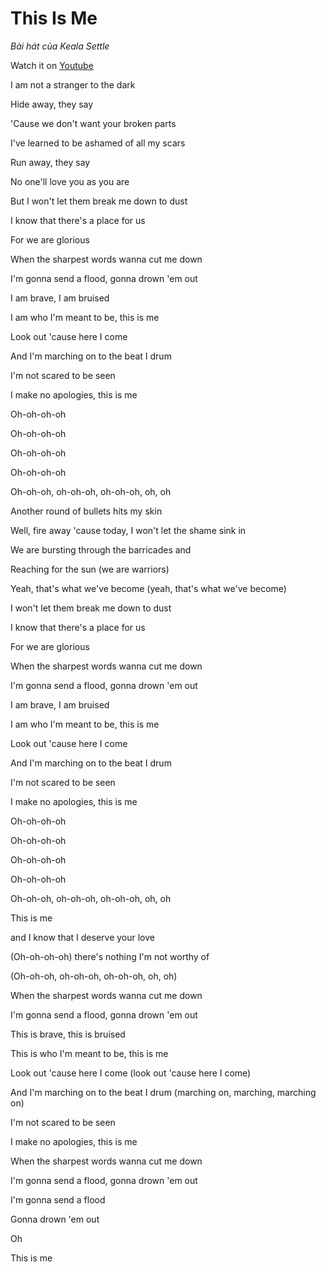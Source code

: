 # This Is Me
*Bài hát của Keala Settle*

Watch it on [Youtube](https://www.youtube.com/watch?v=CjxugyZCfuw)

I am not a stranger to the dark

Hide away, they say

'Cause we don't want your broken parts

I've learned to be ashamed of all my scars

Run away, they say

No one'll love you as you are


But I won't let them break me down to dust

I know that there's a place for us

For we are glorious


When the sharpest words wanna cut me down

I'm gonna send a flood, gonna drown 'em out

I am brave, I am bruised

I am who I'm meant to be, this is me

Look out 'cause here I come

And I'm marching on to the beat I drum

I'm not scared to be seen

I make no apologies, this is me


Oh-oh-oh-oh

Oh-oh-oh-oh

Oh-oh-oh-oh

Oh-oh-oh-oh

Oh-oh-oh, oh-oh-oh, oh-oh-oh, oh, oh


Another round of bullets hits my skin

Well, fire away 'cause today, I won't let the shame sink in

We are bursting through the barricades and

Reaching for the sun (we are warriors)

Yeah, that's what we've become (yeah, that's what we've become)


I won't let them break me down to dust

I know that there's a place for us

For we are glorious


When the sharpest words wanna cut me down

I'm gonna send a flood, gonna drown 'em out

I am brave, I am bruised

I am who I'm meant to be, this is me

Look out 'cause here I come

And I'm marching on to the beat I drum

I'm not scared to be seen

I make no apologies, this is me


Oh-oh-oh-oh

Oh-oh-oh-oh

Oh-oh-oh-oh

Oh-oh-oh-oh

Oh-oh-oh, oh-oh-oh, oh-oh-oh, oh, oh

This is me


and I know that I deserve your love

(Oh-oh-oh-oh) there's nothing I'm not worthy of

(Oh-oh-oh, oh-oh-oh, oh-oh-oh, oh, oh)

When the sharpest words wanna cut me down

I'm gonna send a flood, gonna drown 'em out

This is brave, this is bruised

This is who I'm meant to be, this is me


Look out 'cause here I come (look out 'cause here I come)

And I'm marching on to the beat I drum (marching on, marching, marching on)

I'm not scared to be seen

I make no apologies, this is me


When the sharpest words wanna cut me down

I'm gonna send a flood, gonna drown 'em out

I'm gonna send a flood

Gonna drown 'em out

Oh

This is me
